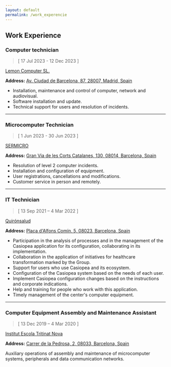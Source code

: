 ```yaml
---
layout: default
permalink: /work_experencie
---
```


## Work Experience

### Computer technician

> [ 17 Jul 2023 - 12 Dec 2023 ]

[Lemon Computer SL.](https://www.lemon.es/)

**Address:** [Av. Ciudad de Barcelona, 87, 28007, Madrid, Spain](https://maps.app.goo.gl/Mm6En6wdbWw5LjM37)

- Installation, maintenance and control of computer, network and audiovisual.
- Software installation and update.
- Technical support for users and resolution of incidents.

---

### Microcomputer Technician

> [ 1 Jun 2023 - 30 Jun 2023 ]

[SERMICRO](https://gruposermicro.com/)

**Address:** [Gran Via de les Corts Catalanes, 130, 08014, Barcelona, Spain](https://goo.gl/maps/qCxjX8ecTs8MwdGMA)

- Resolution of level 2 computer incidents.
- Installation and configuration of equipment.
- User registrations, cancellations and modifications.
- Customer service in person and remotely.

---

### IT Technician

> [ 13 Sep 2021 – 4 Mar 2022 ]

[Quirónsalud](https://www.quironsalud.es/hospital-barcelona)

**Address:** [Plaça d'Alfons Comín, 5, 08023, Barcelona, Spain](https://goo.gl/maps/ad9xntYLd9Kv56on8)

- Participation in the analysis of processes and in the management of the Casiopea application for its configuration, collaborating in its implementation.
- Collaboration in the application of initiatives for healthcare transformation marked by the Group.
- Support for users who use Casiopea and its ecosystem.
- Configuration of the Casiopea system based on the needs of each user.
- Implement Casiopea configuration changes based on the instructions and corporate indications.
- Help and training for people who work with this application.
- Timely management of the center's computer equipment.

---

### Computer Equipment Assembly and Maintenance Assistant

> [ 13 Dec 2019 – 4 Mar 2020 ]

[Institut Escola Tritinat Nova](https://agora.xtec.cat/ietn/)

**Address:** [Carrer de la Pedrosa, 2, 08033, Barcelona, Spain](https://goo.gl/maps/JNUhmCA6iTVCRqHi7)

Auxiliary operations of assembly and maintenance of microcomputer systems, peripherals and data communication networks.
